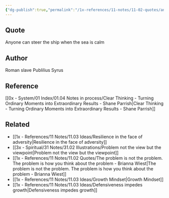 ```yaml
---
{"dg-publish":true,"permalink":"/1x-references/11-notes/11-02-quotes/anyone-can-steer-the-ship-when-the-sea-is-calm-publilius-syrus/","title":"Anyone can steer the ship when the sea is calm - Publilius Syrus","dgShowBacklinks":false}
---
```



## Quote
Anyone can steer the ship when the sea is calm

## Author
Roman slave Publilius Syrus

## Reference
[[0x - System/01 Index/01.04 Notes in process/Clear Thinking - Turning Ordinary Moments into Extraordinary Results - Shane  Parrish\|Clear Thinking - Turning Ordinary Moments into Extraordinary Results - Shane  Parrish]]

## Related
- [[1x - References/11 Notes/11.03 Ideas/Resilience in the face of adversity\|Resilience in the face of adversity]]
- [[3x - Spiritual/31 Notes/31.02 Illustrations/Problem not the view but the viewpoint\|Problem not the view but the viewpoint]]
- [[1x - References/11 Notes/11.02 Quotes/The problem is not the problem. The problem is how you think about the problem - Brianna Wiest\|The problem is not the problem. The problem is how you think about the problem - Brianna Wiest]]
- [[1x - References/11 Notes/11.03 Ideas/Growth Mindset\|Growth Mindset]]
- [[1x - References/11 Notes/11.03 Ideas/Defensiveness impedes growth\|Defensiveness impedes growth]]